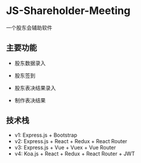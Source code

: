 # JS-Shareholder-Meeting

一个股东会辅助软件

## 主要功能

- 股东数据录入

- 股东签到

- 股东表决结果录入

- 制作表决结果

## 技术栈

- v1: Express.js + Bootstrap
- v2: Express.js + React + Redux + React Router
- v3: Express.js + Vue + Vuex + Vue Router
- v4: Koa.js + React + Redux + React Router + JWT